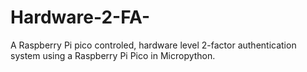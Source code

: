 # Hardware-2-FA-
A Raspberry Pi pico controled, hardware level 2-factor authentication system using a Raspberry Pi Pico in Micropython.
